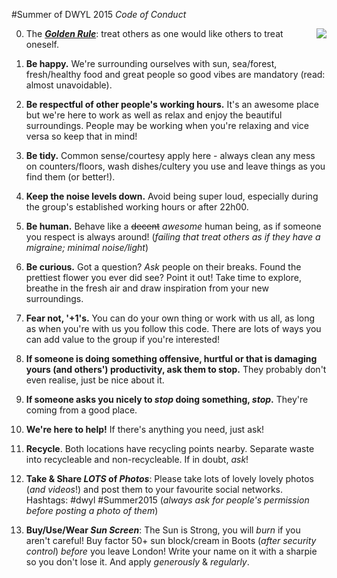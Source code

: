 #Summer of DWYL 2015 *Code of Conduct*

<img align="right" src="http://social.beefeater.co.uk/assets/family-portrait/img/explanation/mr-happy.png"/>

0. The [***Golden Rule***](https://en.wikipedia.org/wiki/Golden_Rule): treat others as one would like others to treat oneself.

1. **Be happy.** We're surrounding ourselves with sun, sea/forest, fresh/healthy food and great people so good vibes are mandatory (read: almost unavoidable).

2. **Be respectful of other people's working hours.** It's an awesome place but we're here to work as well as relax and enjoy the beautiful surroundings. People may be working when you're relaxing and vice versa so keep that in mind!

3. **Be tidy.** Common sense/courtesy apply here - always clean any mess on counters/floors, wash dishes/cultery you use and leave things as you find them (or better!).

4. **Keep the noise levels down.** Avoid being super loud, especially during the group's established working hours or after 22h00.

5. **Be human.** Behave like a ~~decent~~ *awesome* human being, as if someone you respect is always around! (*failing that treat others as if they have a migraine; minimal noise/light*)

6. **Be curious.** Got a question? *Ask* people on their breaks. Found the prettiest flower you ever did see? Point it out! Take time to explore, breathe in the fresh air and draw inspiration from your new surroundings.

7. **Fear not, '+1's.** You can do your own thing or work with us all, as long as when you're with us you follow this code. There are lots of ways you can add value to the group if you're interested!

8. **If someone is doing something offensive, hurtful or that is damaging yours (and others') productivity, ask them to stop.** They probably don't even realise, just be nice about it.

9. **If someone asks you nicely to _stop_ doing something, _stop_.** They're coming from a good place.

10. **We're here to help!** If there's anything you need, just ask!

11. **Recycle**. Both locations have recycling points nearby. Separate waste into recycleable and non-recycleable. If in doubt, *ask*!

12. **Take & Share _LOTS_ of _Photos_**: Please take lots of lovely lovely photos (*and videos*!) and post them to your favourite social networks.
Hashtags: #dwyl #Summer2015
(*always ask for people's permission before posting a photo of them*)

13. **Buy/Use/Wear _Sun Screen_**: The Sun is Strong, you will *burn* if you aren't careful! Buy factor 50+ sun block/cream in Boots (*after security control*) *before* you leave London! Write your name on it with a sharpie so you don't lose it. And apply *generously* & *regularly*.

